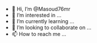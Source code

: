 - 👋 Hi, I’m @Masoud76mr
- 👀 I’m interested in ...
- 🌱 I’m currently learning ...
- 💞️ I’m looking to collaborate on ...
- 📫 How to reach me ...

<!---
Masoud76mr/Masoud76mr is a ✨ special ✨ repository because its `README.md` (this file) appears on your GitHub profile.
You can click the Preview link to take a look at your changes.
--->
